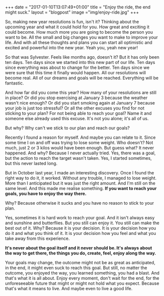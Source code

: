 +++
date = "2017-01-10T13:07:49+01:00"
title = "Enjoy the ride, the end might suck."
layout = "blogpost"
image ="img/enjoy-ride.jpg"
+++

So, making new year resolutions is fun, isn't it? Thinking about the upcoming year and what it could hold for you. How great and exciting it could become. How much more you are going to become the person you want to be. All the small and big changes you want to make to improve your life. And with all these thoughts and plans you can start all optimistic and excited and powerful into the new year. Yeah you, yeah new year!

So that was Sylvester. Feels like months ago, doesn't it? But it has only been ten days. Ten days since we started into this new part of our life. Ten days since everything was about to change for the better. Ten days since we were sure that this time it finally would happen. All our resolutions will become real. All of our dreams and goals will be reached. Everything will be fantastic.

And how far did you come this year? How many of your resolutions are still in place? Or did you stop exercising at January 3 because the weather wasn't nice enough? Or did you start smoking again at January 7 because your job is just too stressful? Or all the other excuses you find for not sticking to your plan? For not being able to reach your goal? Name it and someone else already used this excuse. It's not you alone; it's all of us.

But why? Why can't we stick to our plan and reach our goals?

Recently I found a reason for myself. And maybe you can relate to it. Since some time I on and off was trying to lose some weight. Who doesn't? Not much, just 2 or 3 kilos would have been enough. But guess what? It never happened. And why? Because I never actually tried. Yes, there was a goal, but the action to reach the target wasn't taken. Yes, I started sometimes, but this never lasted long.

But in October last year, I made an interesting discovery. Once I found the right way to do it, it worked. Without any trouble, I managed to lose weight. More than I anticipated but it was just the right amount. And I'm still on the same level. And this made me realise something. **If you want to reach your goals, you have to enjoy the way there.**

Why? Because otherwise it sucks and you have no reason to stick to your plan.

Yes, sometimes it is hard work to reach your goal. And it isn't always easy and sunshine and butterflies. But you still can enjoy it. You still can make the best out of it. Why? Because it is your decision. It is your decision how you do it and what you think of it. It is your decision how you feel and what you take away from this experience.

**It's never about the goal itself and it never should be. It's always about the way to get there, the things you do, create, feel, enjoy along the way.**

Your goals may change, the outcome might not be as great as anticipated, in the end, it might even suck to reach this goal. But still, no matter the outcome, you enjoyed the way, you learned something, you had a blast. And that's what it is all about. Enjoy every moment, don't wait for the end, for the unforeseeable future that might or might not hold what you expect. Because that's what it means to live. And maybe even to live a good life.